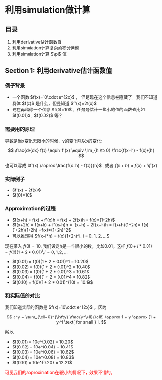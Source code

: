 <h1>利用simulation做计算</h1>

<h2>目录</h2>
<ol>
  <li>利用derivative估计函数值</li>
  <li>利用simulation计算复杂的积分问题</li>
  <li>利用simulation计算 $\pi$ 值</li>
</ol>

<h2>Section 1: 利用derivative估计函数值</h2>
<h3> 例子背景 </h3>
<ul>
<li>一个函数 $f(x)=10\cdot e^{2x}$ ， 但是现在这个信息被隐藏了，我们不知道具体 $f(x)$ 是什么，但是知道 $f'(x)=2f(x)$ </li>
<li>现在再给你一个信息 $f(0)=10$ ，任务是估计一些小的值的函数值比如 $f(0.01)$ , $f(0.02)$ 等？</li>
</ul>

<h3>需要用的原理</h3>
导数是当x变化无限小的时候，y的变化除以x的变化: 

$$
\frac{d}{dx} f(x) \equiv f'(x) \equiv \lim_{h \to 0} \frac{f(x+h) - f(x)}{h}
$$ 

也可以写成 $f'(x) \approx \frac{f(x+h) - f(x)}{h}$ , 或者  $f(x+h) \approx f(x) + h f'(x)$ 

<h3>实际例子</h3>
<ul>
  <li>$f'(x) = 2f(x)$</li>
  <li>$f(0)=10$</li>
</ul>
 
<h3>Approximation的过程</h3>
<ul>
  <li>$f(x+h) = f(x) + f'(x)h = f(x) + 2f(x)h = f(x)*(1+2h)$</li>
  <li>$f(x+2h) = f(x+h) + f'(x+h)h = f(x+h) + 2f(x+h)h = f(x+h)(1+2h)= f(x)(1+2h)(1+2h) =f(x)*(1+2h)^2$</li>
  <li>可以推理得 $f(x+i*h) = f(x)(1+2h)^i, i = 0, 1, 2, ...$ </li>
</ul>

现在带入 $f(0)=10$, 我们设定h是一个很小的数，比如0.01。这样 $f(0+i * 0.01) = f(0)(1 + 2*0.01)^i, i = 0, 1, 2, ...$ 

<ul>
  <li>$f(0.01) = f(0)(1 + 2 * 0.01)^1 =  10.20$</li>
  <li>$f(0.02) = f(0)(1 + 2 * 0.01)^2 =  10.40$</li>
  <li>$f(0.03) = f(0)(1 + 2 * 0.01)^3 =  10.61$</li>
  <li>$f(0.04) = f(0)(1 + 2 * 0.01)^4 =  10.82$</li>
  <li>$f(0.10) = f(0)(1 + 2 * 0.01)^{10} =  10.19$</li>
</ul>
<h3>和实际值的对比</h3>
我们知道实际的函数是 $f(x)=10\cdot e^{2x}$ ，因为

$$
e^y = \sum_{\ell=0}^{\infty} \frac{y^\ell}{\ell!} \approx 1 + y \approx (1 + y)^i \text{ for small } i.
$$

所以 
<ul>
  <li>$f(0.01) = 10e^{0.02} = 10.20$</li>
  <li>$f(0.02) = 10e^{0.04} = 10.41$</li>
  <li>$f(0.03) = 10e^{0.06} = 10.62$</li>
  <li>$f(0.04) = 10e^{0.08} = 10.83$</li>
  <li>$f(0.10) = 10e^{0.20} = 12.21$</li>
</ul>

<p style="color: red;">可见我们的approximation在i很小的情况下，效果不错的。</p>

